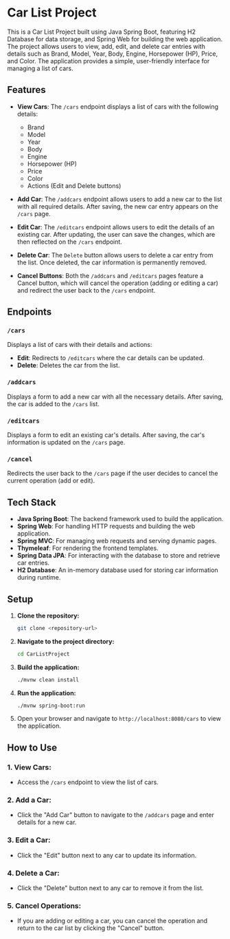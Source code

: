 # Car List Project

This is a Car List Project built using Java Spring Boot, featuring H2 Database for data storage, and Spring Web for building the web application. The project allows users to view, add, edit, and delete car entries with details such as Brand, Model, Year, Body, Engine, Horsepower (HP), Price, and Color. The application provides a simple, user-friendly interface for managing a list of cars.

## Features

- **View Cars**: The `/cars` endpoint displays a list of cars with the following details:
  - Brand
  - Model
  - Year
  - Body
  - Engine
  - Horsepower (HP)
  - Price
  - Color
  - Actions (Edit and Delete buttons)

- **Add Car**: The `/addcars` endpoint allows users to add a new car to the list with all required details. After saving, the new car entry appears on the `/cars` page.
  
- **Edit Car**: The `/editcars` endpoint allows users to edit the details of an existing car. After updating, the user can save the changes, which are then reflected on the `/cars` endpoint.
  
- **Delete Car**: The `Delete` button allows users to delete a car entry from the list. Once deleted, the car information is permanently removed.

- **Cancel Buttons**: Both the `/addcars` and `/editcars` pages feature a Cancel button, which will cancel the operation (adding or editing a car) and redirect the user back to the `/cars` endpoint.

## Endpoints

### `/cars`
Displays a list of cars with their details and actions:
- **Edit**: Redirects to `/editcars` where the car details can be updated.
- **Delete**: Deletes the car from the list.

### `/addcars`
Displays a form to add a new car with all the necessary details. After saving, the car is added to the `/cars` list.

### `/editcars`
Displays a form to edit an existing car's details. After saving, the car's information is updated on the `/cars` page.

### `/cancel`
Redirects the user back to the `/cars` page if the user decides to cancel the current operation (add or edit).

## Tech Stack

- **Java Spring Boot**: The backend framework used to build the application.
- **Spring Web**: For handling HTTP requests and building the web application.
- **Spring MVC**: For managing web requests and serving dynamic pages.
- **Thymeleaf**: For rendering the frontend templates.
- **Spring Data JPA**: For interacting with the database to store and retrieve car entries.
- **H2 Database**: An in-memory database used for storing car information during runtime.

## Setup

1. **Clone the repository:**
   ```bash
   git clone <repository-url>
   ```

2. **Navigate to the project directory:**
   ```bash
   cd CarListProject
   ```

3. **Build the application:**
   ```bash
   ./mvnw clean install
   ```

4. **Run the application:**
   ```bash
   ./mvnw spring-boot:run
   ```

5. Open your browser and navigate to `http://localhost:8080/cars` to view the application.

## How to Use

### 1. **View Cars**:
- Access the `/cars` endpoint to view the list of cars.

### 2. **Add a Car**:
- Click the "Add Car" button to navigate to the `/addcars` page and enter details for a new car.

### 3. **Edit a Car**:
- Click the "Edit" button next to any car to update its information.

### 4. **Delete a Car**:
- Click the "Delete" button next to any car to remove it from the list.

### 5. **Cancel Operations**:
- If you are adding or editing a car, you can cancel the operation and return to the car list by clicking the "Cancel" button.
